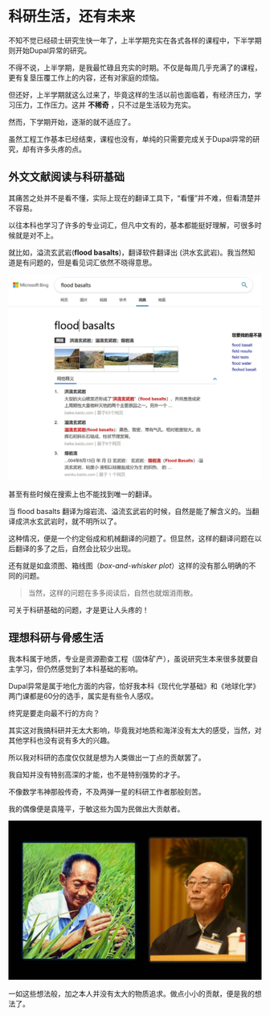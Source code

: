 # 科研生活，还有未来

不知不觉已经硕士研究生快一年了，上半学期充实在各式各样的课程中，下半学期则开始Dupal异常的研究。

不得不说，上半学期，是我最忙碌且充实的时期。不仅是每周几乎充满了的课程，更有复垦压覆工作上的内容，还有对家庭的烦恼。

但还好，上半学期就这么过来了，毕竟这样的生活以前也面临着，有经济压力，学习压力，工作压力。这并 **不稀奇** ，只不过是生活较为充实。

然而，下学期开始，逐渐的就不适应了。

虽然工程工作基本已经结束，课程也没有，单纯的只需要完成关于Dupal异常的研究，却有许多头疼的点。

## 外文文献阅读与科研基础

其痛苦之处并不是看不懂，实际上现在的翻译工具下，“看懂”并不难，但看清楚并不容易。

以往本科也学习了许多的专业词汇，但凡中文有的，基本都能挺好理解，可很多时候就是对不上。

就比如，溢流玄武岩(**flood basalts**)，翻译软件翻译出 (洪水玄武岩)。我当然知道是有问题的，但是看见词汇依然不晓得意思。

![溢流玄武岩](../img/pg1-1.jpg "溢流玄武岩（flood basalts） 洪水玄武岩？ ")

甚至有些时候在搜索上也不能找到唯一的翻译。

当 flood basalts 翻译为熔岩流、溢流玄武岩的时候，自然是能了解含义的。当翻译成洪水玄武岩时，就不明所以了。

这种情况，便是一个约定俗成和机械翻译的问题了。但显然，这样的翻译问题在以后翻译的多了之后，自然会比较少出现。

还有就是如盒须图、箱线图（*box-and-whisker plot*）这样的没有那么明确的不同的问题。

> 当然，这样的问题在多多阅读后，自然也就烟消雨散。

可关于科研基础的问题，才是更让人头疼的！

## 理想科研与骨感生活

我本科属于地质，专业是资源勘查工程（固体矿产），虽说研究生本来很多就要自主学习，但仍然感觉到了本科基础的影响。

Dupal异常是属于地化方面的内容，恰好我本科《现代化学基础》和《地球化学》两门课都是60分的选手，属实是有些令人感叹。

终究是要走向最不行的方向？

其实这对我搞科研并无太大影响，毕竟我对地质和海洋没有太大的感受，当然，对其他学科也没有说有多大的兴趣。

所以我对科研的态度仅仅就是想为人类做出一丁点的贡献罢了。

我自知并没有特别高深的才能，也不是特别强势的才子。

不像数学韦神那般传奇，不及两弹一星的科研工作者那般刻苦。

我的偶像便是袁隆平，于敏这些为国为民做出大贡献者。

![袁隆平，于敏](../img/pg1-2.jpg "袁隆平，于敏图像")

一如这些想法般，加之本人并没有太大的物质追求。做点小小的贡献，便是我的想法了。
